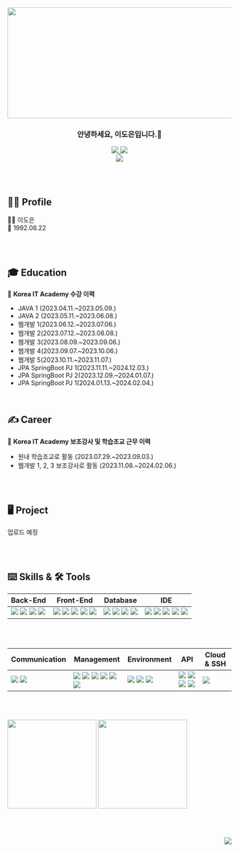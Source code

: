 <div align=center>
  <img src="https://capsule-render.vercel.app/api?type=venom&height=150&color=timeGradient&text=Hello-nl-I'm%20Doeun&reversal=false&fontColor=ffffff&animation=twinkling&fontSize=50&stroke=000000&strokeWidth=2.1&fontAlign=50&descAlign=50&descAlignY=60&rotate=4&fontAlignY=30"  style ="width : 1000px; height:250px">
</div>


<h3 align="center">안녕하세요, 이도은입니다.👋</h3>
<p align="center">
  <a href="https://github.com/codxexn">
	  <img src="https://img.shields.io/badge/codxexn-181717?style=round-square&logo=GitHub&logoColor=white"/>
  </a>
  <a href="https://codxeun.notion.site/DOEUN-b8aa7cb498704c44903cc3181bdbd649">
	  <img src="https://img.shields.io/badge/Notion-000000?style=round-square&logo=Notion&logoColor=white"/>
  </a>
  <br>
  <img src="https://img.shields.io/badge/codxeun@gmail.com-d14836?style=round&logo=Gmail&logoColor=white"/>
</p>

<br><br>

## 🙋‍♀️ Profile
👩‍💻 이도은 <br>
🎂 1992.08.22 <br>


<br><br>

## 🎓 Education
📌 **Korea IT Academy 수강 이력**
- JAVA 1 (2023.04.11.~2023.05.09.)
- JAVA 2 (2023.05.11.~2023.06.08.)
- 웹개발 1(2023.06.12.~2023.07.06.)
- 웹개발 2(2023.07.12.~2023.08.08.)
- 웹개발 3(2023.08.09.~2023.09.06.)
- 웹개발 4(2023.09.07.~2023.10.06.)
- 웹개발 5(2023.10.11.~2023.11.07.)
- JPA SpringBoot PJ 1(2023.11.11.~2024.12.03.)
- JPA SpringBoot PJ 2(2023.12.09.~2024.01.07.)
- JPA SpringBoot PJ 1(2024.01.13.~2024.02.04.)

<br>

 ## ✍ Career
📌 **Korea IT Academy 보조강사 및 학습조교 근무 이력**
- 원내 학습조교로 활동 (2023.07.29.~2023.09.03.)
- 웹개발 1, 2, 3 보조강사로 활동 (2023.11.08.~2024.02.06.)
   
<br><br>

## 🖥️ Project
업로드 예정

<br><br>

## ⌨️ Skills & 🛠️ Tools

| Back-End | Front-End | Database | IDE |
| --- | --- | --- | --- |
| <span><img src="https://img.shields.io/badge/-JAVA-orange"/></span> <span><img src="https://img.shields.io/badge/-JSP-red"/></span> <span><img src="https://img.shields.io/badge/JSON-000000?style=round-square&logo=JSON&logoColor=white"/></span> <span><img src="https://img.shields.io/badge/-JPA-yellowgreen"/></span> | <span><img src="https://img.shields.io/badge/html-F05138?style=round-square&logo=html5&logoColor=white"/></span> <span><img src="https://img.shields.io/badge/css-1572B6?style=round-square&logo=css3&logoColor=white"/></span> <span><img src="https://img.shields.io/badge/JavaScript-F7DF1E?style=round-square&logo=JavaScript&logoColor=black"/></span> <span><img src="https://img.shields.io/badge/jQuery-0769AD?style=round-square&logo=jQuery&logoColor=white"/></span> <span><img src="https://img.shields.io/badge/ThymeLeaf-005F0F?style=round-square&logo=ThymeLeaf&logoColor=white"/></span> | <span><img src="https://img.shields.io/badge/Oracle-F80000?style=round-square&logo=Oracle&logoColor=white"/></span> <span><img src="https://img.shields.io/badge/-MyBatis-orange"/></span> <span><img src="https://img.shields.io/badge/MySQL-4479A1?style=round-square&logo=mysql&logoColor=white"/></span> <span><img src="https://img.shields.io/badge/MariaDB-003545?style=round-square&logo=MariaDB&logoColor=white"/></span> | <span><img src="https://img.shields.io/badge/Eclipse IDE-2C2255.svg?style=round-square&logo=Eclipse&logoColor=white"/></span> <span><img src="https://img.shields.io/badge/DBeaver-382923?style=round-square&logo=dbeaver&logoColor=white"/></span> <span><img src="https://img.shields.io/badge/Visual Studio Code-007ACC.svg?style=round-square&logo=Visual Studio Code&logoColor=white"/></span> <span><img src="https://img.shields.io/badge/IntelliJ IDEA-000000.svg?style=round-square&logo=IntelliJ IDEA&logoColor=white"/></span> <span><img src="https://img.shields.io/badge/Postman-FF6C37.svg?style=round-square&logo=Postman&logoColor=white"/></span> |

<br><br>

| Communication | Management | Environment | API | Cloud & SSH |
| --- | --- | --- | --- | --- |
| <span><img src="https://img.shields.io/badge/Slack-4A154B.svg?style=round-square&logo=Slack&logoColor=white"/></span> <span><img src="https://img.shields.io/badge/Discord-5865F2?style=round-square&logo=Discord&logoColor=white"/></span> | <span><img src="https://img.shields.io/badge/Git-F05032?style=round-square&logo=Git&logoColor=white"/></span> <span><img src="https://img.shields.io/badge/GitHub-181717?style=round-square&logo=GitHub&logoColor=white"/></span> <span><img src="https://img.shields.io/badge/Git Bash-EA4AAA?style=round-square&logo=Git&logoColor=white"/></span> <span><img src="https://img.shields.io/badge/Gradle-02303A?style=round-square&logo=Gradle&logoColor=white"/></span> <span><img src="https://img.shields.io/badge/YML-CB171E?style=round-square&logo=YAML&logoColor=white"/></span> <span><img src="https://img.shields.io/badge/Sourcetree-0052CC.svg?style=round-square&logo=Sourcetree&logoColor=white"/></span> | <span><img src="https://img.shields.io/badge/Spring-6DB33F?style=round-square&logo=Spring&logoColor=white"/></span> <span><img src="https://img.shields.io/badge/Spring Boot-6DB33F?style=round-square&logo=Spring Boot&logoColor=white"/></span> <span><img src="https://img.shields.io/badge/Tomcat-F8DC75?style=flat&logo=ApacheTomcat&logoColor=black"/></span> | <span><img src="https://img.shields.io/badge/-JDBC-blue"/></span> <span><img src="https://img.shields.io/badge/-REST-green"/></span> <span><img src="https://img.shields.io/badge/-KAKAO login-FFCD00??style=round-square&logo=kakaotalk&logoColor=black"/></span> <span><img src="https://img.shields.io/badge/-naver login-03C75A?style=round-square&logo=naver&logoColor=white"/></span>|  <span><img src="https://img.shields.io/badge/Amazon AWS-232F3E?style=flat&logo=AmazonAWS&logoColor=white"/></span> |

<br><br>

<div>
<img src="https://github-readme-stats.vercel.app/api?username=codxexn&show_icons=true" style ="height:200px;">
<img src="https://github-readme-stats.vercel.app/api/top-langs/?username=codxexn&layout=compact" style ="height:200px;">
</div>

<br><br>

<div align=right>
<a href="https://github.com/codxexn"><img src="https://hits.seeyoufarm.com/api/count/incr/badge.svg?url=https%3A%2F%2Fgithub.com%2Fcodxexn%2F&count_bg=%23FCB1DE&title_bg=%23D0ED0E&icon=&icon_color=%23E7E7E7&title=%E2%86%91click+here%E2%86%91&edge_flat=false"/></a>
</div>
